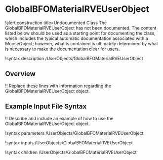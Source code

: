 # GlobalBFOMaterialRVEUserObject

!alert construction title=Undocumented Class
The GlobalBFOMaterialRVEUserObject has not been documented. The content listed below should be used as a starting point for
documenting the class, which includes the typical automatic documentation associated with a
MooseObject; however, what is contained is ultimately determined by what is necessary to make the
documentation clear for users.

!syntax description /UserObjects/GlobalBFOMaterialRVEUserObject

## Overview

!! Replace these lines with information regarding the GlobalBFOMaterialRVEUserObject object.

## Example Input File Syntax

!! Describe and include an example of how to use the GlobalBFOMaterialRVEUserObject object.

!syntax parameters /UserObjects/GlobalBFOMaterialRVEUserObject

!syntax inputs /UserObjects/GlobalBFOMaterialRVEUserObject

!syntax children /UserObjects/GlobalBFOMaterialRVEUserObject
